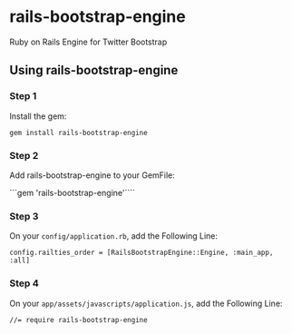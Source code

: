 rails-bootstrap-engine
======================

Ruby on Rails Engine for Twitter Bootstrap






## Using rails-bootstrap-engine

### Step 1

Install the gem:

```gem install rails-bootstrap-engine```

### Step 2

Add rails-bootstrap-engine to your GemFile:

```gem 'rails-bootstrap-engine'````

### Step 3

On your ```config/application.rb```, add the Following Line:

``config.railties_order = [RailsBootstrapEngine::Engine, :main_app, :all]``

### Step 4
On your ```app/assets/javascripts/application.js```, add the Following Line:

``//= require rails-bootstrap-engine``

